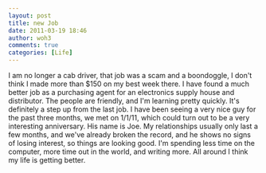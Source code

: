 ```yaml
---
layout: post
title: new Job
date: 2011-03-19 18:46
author: woh3
comments: true
categories: [Life]
---
```

I am no longer a cab driver, that job was a scam and a boondoggle, I don't think I made more than $150 on my best week there.
I have found a much better job as a purchasing agent for an electronics supply house and distributor. The people are friendly,  and I'm learning pretty quickly. It's definitely a step up from the last job.
I have been seeing a very nice guy for the past three months, we met on 1/1/11, which could turn out to be a very interesting anniversary. His name is Joe. My relationships usually only last a few months, and we've already broken the record, and he shows no signs of losing interest, so things are looking good. I'm spending less time on the computer, more time out in the world, and writing more. All around I think my life is getting better.
